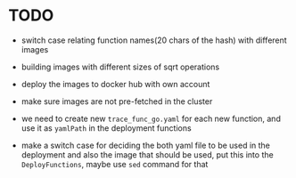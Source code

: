 # TODO

- switch case relating function names(20 chars of the hash) with different images
- building images with different sizes of sqrt operations
- deploy the images to docker hub with own account
- make sure images are not pre-fetched in the cluster

- we need to create new `trace_func_go.yaml` for each new function, and use it as `yamlPath` in the deployment functions
- make a switch case for deciding the both yaml file to be used in the deployment and also the image that should be used, put this into the `DeployFunctions`, maybe use `sed` command for that